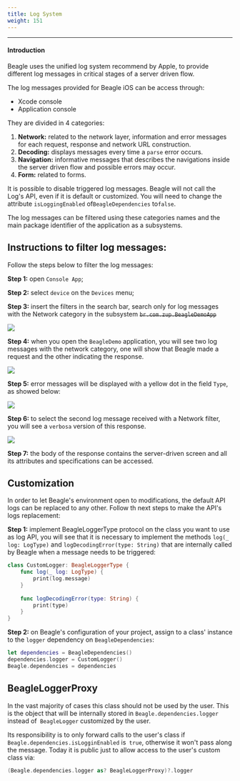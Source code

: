 ```yaml
---
title: Log System
weight: 151
---
```


---

#### Introduction

Beagle uses the unified log system recommend by Apple, to provide different log messages in critical stages of a server driven flow. 

The log messages provided for Beagle iOS can be access through:

* Xcode console
* Application console

They are divided in 4 categories: 

1. **Network:** related to the network layer, information and error messages for each request, response and network URL construction.
2. **Decoding:** displays messages every time a `parse` error occurs.  
3. **Navigation:** informative messages that describes the navigations inside the server driven flow and possible errors may occur. 
4. **Form:** related to forms. 

It is possible to disable triggered log messages. Beagle will not call the Log's API, even if it is default or customized. You will need to change the attribute `isLoggingEnabled` of`BeagleDependencies` to`false`.

The log messages can be filtered using these categories names and the main package identifier of the application as a subsystems. 

## Instructions to filter log messages:

Follow the steps below to filter the log messages: 

**Step 1:** open `Console App`;

**Step 2:** select `device` on the `Devices` menu;

**Step 3:** insert the filters in the search bar, search only for log messages with the Network category in the subsystem ~~`br.com.zup.BeagleDemoApp`~~ 

![](/1.png)

**Step 4:**  when you open the `BeagleDemo` application, you will see two log messages with the network category, one will show that Beagle made a request and the other indicating the response. 

![](/2.png)

**Step 5:** error messages will be displayed with a yellow dot in the field `Type`, as showed below: 

![](/3.png)

**Step 6:** to select the second log message received with a Network filter, you will see a `verbosa` version of this response.  

![](/4.png)

**Step 7:** the body of the response contains the server-driven screen and all its attributes and specifications can be accessed. 

## Customization

In order to let Beagle's environment open to modifications, the default API logs can be replaced to any other. Follow th next steps to make the API's logs replacement: 

**Step 1:** implement BeagleLoggerType protocol on the class you want to use as log API, you will see that it is necessary to implement the methods `log(_ log: LogType)` and `logDecodingError(type: String)` that are internally called by Beagle when a message needs to be triggered:

```swift
class CustomLogger: BeagleLoggerType {
    func log(_ log: LogType) {
        print(log.message)
    }
    
    func logDecodingError(type: String) {
        print(type)
    }
}
```

**Step 2:** on Beagle's configuration of your project, assign to a class' instance to the `logger` dependency on `BeagleDependencies`:

```swift
let dependencies = BeagleDependencies()
dependencies.logger = CustomLogger()
Beagle.dependencies = dependencies
```
## BeagleLoggerProxy

In the vast majority of cases this class should not be used by the user. This is the object that will be internally stored in `Beagle.dependencies.logger` instead of` BeagleLogger` customized by the user.

Its responsibility is to only forward calls to the user's class if `Beagle.dependencies.isLogginEnabled` is` true`, otherwise it won't pass along the message. Today it is public just to allow access to the user's custom class via:

```swift
(Beagle.dependencies.logger as? BeagleLoggerProxy)?.logger
```
